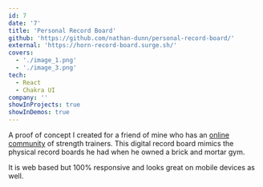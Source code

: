 ```yaml
---
id: 7
date: '7'
title: 'Personal Record Board'
github: 'https://github.com/nathan-dunn/personal-record-board/'
external: 'https://horn-record-board.surge.sh/'
covers:
  - './image_1.png'
  - './image_3.png'
tech:
  - React
  - Chakra UI
company: ''
showInProjects: true
showInDemos: true
---
```


A proof of concept I created for a friend of mine who has an [online community](https://www.hornstrength.com/) of strength trainers. This digital record board mimics the physical record boards he had when he owned a brick and mortar gym.

It is web based but 100% responsive and looks great on mobile devices as well.
